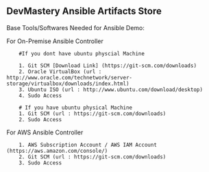 ## DevMastery Ansible Artifacts Store

Base Tools/Softwares Needed for Ansible Demo:

For On-Premise Ansible Controller

        #If you dont have ubuntu physcial Machine
        
        1. Git SCM [Download Link] (https://git-scm.com/downloads)
        2. Oracle VirtualBox (url : http://www.oracle.com/technetwork/server-storage/virtualbox/downloads/index.html)
        3. Ubuntu ISO (url : http://www.ubuntu.com/download/desktop)
        4. Sudo Access
        
        # If you have ubuntu physical Machine
        1. Git SCM (url : https://git-scm.com/downloads)
        2. Sudo Access


For AWS Ansible Controller

        1. AWS Subscription Account / AWS IAM Account (https://aws.amazon.com/console/)
        2. Git SCM (url : https://git-scm.com/downloads)
        3. Sudo Access
